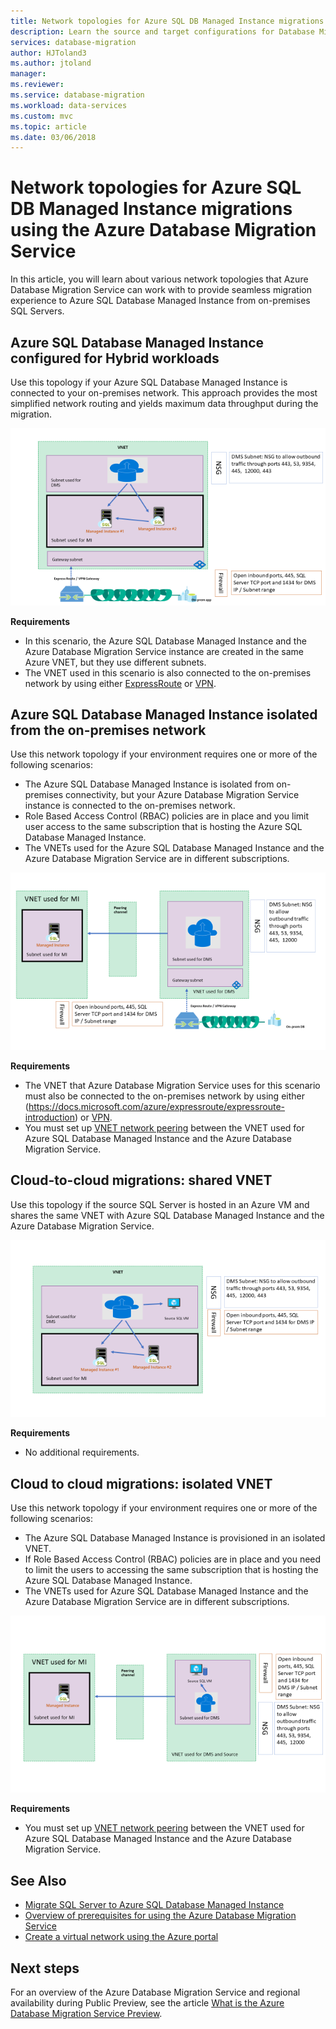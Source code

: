 ```yaml
---
title: Network topologies for Azure SQL DB Managed Instance migrations using the Azure Database Migration Service | Microsoft Docs
description: Learn the source and target configurations for Database Migration Service.
services: database-migration
author: HJToland3
ms.author: jtoland
manager: 
ms.reviewer: 
ms.service: database-migration
ms.workload: data-services
ms.custom: mvc
ms.topic: article
ms.date: 03/06/2018
---
```


# Network topologies for Azure SQL DB Managed Instance migrations using the Azure Database Migration Service
In this article, you will learn about various network topologies that Azure Database Migration Service can work with to provide seamless migration experience to Azure SQL Database Managed Instance from on-premises SQL Servers.

## Azure SQL Database Managed Instance configured for Hybrid workloads 
Use this topology if your Azure SQL Database Managed Instance is connected to your on-premises network. This approach provides the most simplified network routing and yields maximum data throughput during the migration.

![Network Topology for Hybrid Workloads](media\resource-network-topologies\hybrid-workloads.png)

**Requirements**
- In this scenario, the Azure SQL Database Managed Instance and the Azure Database Migration Service instance are created in the same Azure VNET, but they use different subnets.  
- The VNET used in this scenario is also connected to the on-premises network by using either [ExpressRoute](https://docs.microsoft.com/azure/expressroute/expressroute-introduction) or [VPN](https://docs.microsoft.com/azure/vpn-gateway/vpn-gateway-about-vpngateways).

## Azure SQL Database Managed Instance isolated from the on-premises network
Use this network topology if your environment requires one or more of the following scenarios:
- The Azure SQL Database Managed Instance is isolated from on-premises connectivity, but your Azure Database Migration Service instance is connected to the on-premises network.
- Role Based Access Control (RBAC) policies are in place and you limit user access to the same subscription that is hosting the Azure SQL Database Managed Instance.
- The VNETs used for the Azure SQL Database Managed Instance and the Azure Database Migration Service are in different subscriptions.

![Network Topology for Managed Instance isolated from the on-premises network](media\resource-network-topologies\mi-isolated-workload.png)

**Requirements**
- The VNET that Azure Database Migration Service uses for this scenario must also be connected to the on-premises network by using either (https://docs.microsoft.com/azure/expressroute/expressroute-introduction) or [VPN](https://docs.microsoft.com/azure/vpn-gateway/vpn-gateway-about-vpngateways).
- You must set up [VNET network peering](https://docs.microsoft.com/azure/virtual-network/virtual-network-peering-overview) between the VNET used for Azure SQL Database Managed Instance and the Azure Database Migration Service.


## Cloud-to-cloud migrations: shared VNET

Use this topology if the source SQL Server is hosted in an Azure VM and shares the same VNET with Azure SQL Database Managed Instance and the Azure Database Migration Service.

![Network Topology for Cloud-to-Cloud migrations with a shared vnet](media\resource-network-topologies\cloud-to-cloud.png)

**Requirements**
- No additional requirements.

## Cloud to cloud migrations: isolated VNET

Use this network topology if your environment requires one or more of the following scenarios:
- The Azure SQL Database Managed Instance is provisioned in an isolated VNET.
- If Role Based Access Control (RBAC) policies are in place and you need to limit the users to accessing the same subscription that is hosting the Azure SQL Database Managed Instance.
- The VNETs used for Azure SQL Database Managed Instance and the Azure Database Migration Service are in different subscriptions.

![Network Topology for Cloud-to-Cloud migrations with an isolated vnet](media\resource-network-topologies\cloud-to-cloud-isolated.png)

**Requirements**
- You must set up [VNET network peering](https://docs.microsoft.com/azure/virtual-network/virtual-network-peering-overview) between the VNET used for Azure SQL Database Managed Instance and the Azure Database Migration Service.


## See Also
- [Migrate SQL Server to Azure SQL Database Managed Instance](https://docs.microsoft.com/azure/dms/tutorial-sql-server-to-managed-instance)
- [Overview of prerequisites for using the Azure Database Migration Service](https://docs.microsoft.com/azure/dms/pre-reqs)
- [Create a virtual network using the Azure portal](https://docs.microsoft.com/azure/virtual-network/quick-create-portal)

## Next steps
For an overview of the Azure Database Migration Service and regional availability during Public Preview, see the article [What is the Azure Database Migration Service Preview](dms-overview.md). 